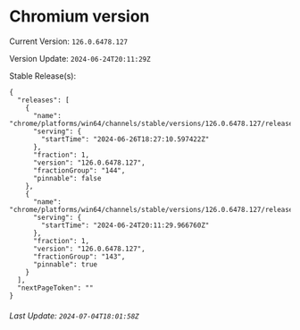 # Chromium version

Current Version: `126.0.6478.127`

Version Update: `2024-06-24T20:11:29Z`

Stable Release(s):
```
{
  "releases": [
    {
      "name": "chrome/platforms/win64/channels/stable/versions/126.0.6478.127/releases/1719426430",
      "serving": {
        "startTime": "2024-06-26T18:27:10.597422Z"
      },
      "fraction": 1,
      "version": "126.0.6478.127",
      "fractionGroup": "144",
      "pinnable": false
    },
    {
      "name": "chrome/platforms/win64/channels/stable/versions/126.0.6478.127/releases/1719259889",
      "serving": {
        "startTime": "2024-06-24T20:11:29.966760Z"
      },
      "fraction": 1,
      "version": "126.0.6478.127",
      "fractionGroup": "143",
      "pinnable": true
    }
  ],
  "nextPageToken": ""
}
```

###### Last Update: `2024-07-04T18:01:58Z`
        